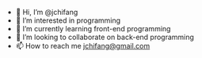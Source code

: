 - 👋 Hi, I’m @jchifang
- 👀 I’m interested in programming
- 🌱 I’m currently learning front-end programming
- 💞️ I’m looking to collaborate on back-end programming
- 📫 How to reach me jchifang@gmail.com

<!---
jchifang/jchifang is a ✨ special ✨ repository because its `README.md` (this file) appears on your GitHub profile.
You can click the Preview link to take a look at your changes.
--->
